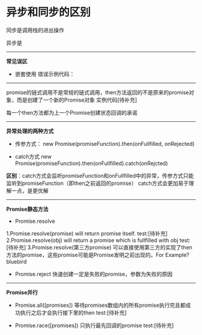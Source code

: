 # 异步和同步的区别
同步是调用栈的进出操作



异步是

-------
**常见误区**
- 嵌套使用
错误示例代码：

-----
promise的链式调用不是常规的链式调用，then方法返回的不是原来的promise对象，而是创建了一个新的Promise对象
实例代码[待补充]

每一个then方法都为上一个Promise创建状态回调的承诺

-----
**异常处理的两种方式**

- 传参方式：
new Promise(promiseFunction).then(onFullfilled, onRejected)

- catch方式
new Promise(promiseFunction).then(onFullfilled).catch(onRejcted)

**区别**：catch方式会监听promiseFunction和onFullfilled中的异常，传参方式只能监听到promiseFunction（即then之前返回的promise）
catch方式会更加易于理解一点，是更优解

------
**Promise静态方法**
- Promise.resolve

1.Promise.resolve(promise) will return promise itself.
test:[待补充]
2.Promise.resolve(obj) will return a promise which is fullfilled with obj
test:[待补充]
3.Promise.resolve(第三方promise) 可以直接使用第三方的实现了then方法的promise，这些promise可能是Promise发明之前出现的。For Example? bluebird

- Promise.reject
快速创建一定是失败的promise，参数为失败的原因

-------
**Promise并行**
- Promise.all([promises])
等待promises数组内的所有promise执行完且都成功执行之后才会执行接下里的then
test:[待补充]

- Promise.race([promises])
只执行最先回调的promise
test:[待补充]
